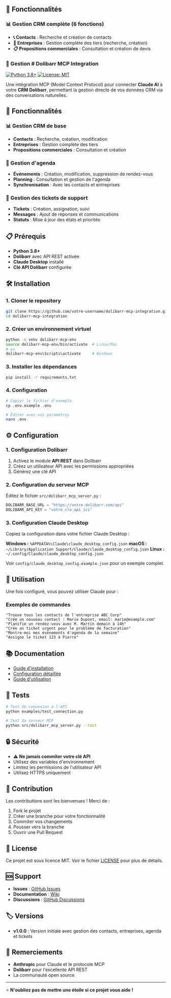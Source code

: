 ## 🚀 Fonctionnalités

### 📊 Gestion CRM complète (6 fonctions)
- **📞 Contacts** : Recherche et création de contacts
- **🏢 Entreprises** : Gestion complète des tiers (recherche, création)
- **📋 Propositions commerciales** : Consultation et création de devis

### 📅 Gestion # Dolibarr MCP Integration

[![Python 3.8+](https://img.shields.io/badge/python-3.8+-blue.svg)](https://www.python.org/downloads/)
[![License: MIT](https://img.shields.io/badge/License-MIT-yellow.svg)](https://opensource.org/licenses/MIT)

Une intégration MCP (Model Context Protocol) pour connecter **Claude AI** à votre **CRM Dolibarr**, permettant la gestion directe de vos données CRM via des conversations naturelles.

## 🚀 Fonctionnalités

### 📊 Gestion CRM de base
- **Contacts** : Recherche, création, modification
- **Entreprises** : Gestion complète des tiers
- **Propositions commerciales** : Consultation et création

### 📅 Gestion d'agenda
- **Événements** : Création, modification, suppression de rendez-vous
- **Planning** : Consultation et gestion de l'agenda
- **Synchronisation** : Avec les contacts et entreprises

### 🎫 Gestion des tickets de support
- **Tickets** : Création, assignation, suivi
- **Messages** : Ajout de réponses et communications
- **Statuts** : Mise à jour des états et priorités

## 📋 Prérequis

- **Python 3.8+**
- **Dolibarr** avec API REST activée
- **Claude Desktop** installé
- **Clé API Dolibarr** configurée

## 🛠️ Installation

### 1. Cloner le repository
```bash
git clone https://github.com/votre-username/dolibarr-mcp-integration.git
cd dolibarr-mcp-integration
```

### 2. Créer un environnement virtuel
```bash
python -m venv dolibarr-mcp-env
source dolibarr-mcp-env/bin/activate  # Linux/Mac
# ou
dolibarr-mcp-env\Scripts\activate     # Windows
```

### 3. Installer les dépendances
```bash
pip install -r requirements.txt
```

### 4. Configuration
```bash
# Copier le fichier d'exemple
cp .env.example .env

# Éditer avec vos paramètres
nano .env
```

## ⚙️ Configuration

### 1. Configuration Dolibarr
1. Activez le module **API REST** dans Dolibarr
2. Créez un utilisateur API avec les permissions appropriées
3. Générez une clé API

### 2. Configuration du serveur MCP
Éditez le fichier `src/dolibarr_mcp_server.py` :
```python
DOLIBARR_BASE_URL = "https://votre-dolibarr.com/api"
DOLIBARR_API_KEY = "votre_cle_api_ici"
```

### 3. Configuration Claude Desktop
Copiez la configuration dans votre fichier Claude Desktop :

**Windows :** `%APPDATA%\Claude\claude_desktop_config.json`
**macOS :** `~/Library/Application Support/Claude/claude_desktop_config.json`
**Linux :** `~/.config/Claude/claude_desktop_config.json`

Voir `config/claude_desktop_config.example.json` pour un exemple complet.

## 🎯 Utilisation

Une fois configuré, vous pouvez utiliser Claude pour :

### Exemples de commandes
```
"Trouve tous les contacts de l'entreprise ABC Corp"
"Crée un nouveau contact : Marie Dupont, email: marie@example.com"
"Planifie un rendez-vous avec M. Martin demain à 14h"
"Crée un ticket urgent pour le problème de facturation"
"Montre-moi mes événements d'agenda de la semaine"
"Assigne le ticket 123 à Pierre"
```

## 📚 Documentation

- [Guide d'installation](docs/installation.md)
- [Configuration détaillée](docs/configuration.md)
- [Guide d'utilisation](docs/usage.md)

## 🧪 Tests

```bash
# Test de connexion à l'API
python examples/test_connection.py

# Test du serveur MCP
python src/dolibarr_mcp_server.py --test
```

## 🔒 Sécurité

- ⚠️ **Ne jamais commiter votre clé API**
- Utilisez des variables d'environnement
- Limitez les permissions de l'utilisateur API
- Utilisez HTTPS uniquement

## 🤝 Contribution

Les contributions sont les bienvenues ! Merci de :

1. Fork le projet
2. Créer une branche pour votre fonctionnalité
3. Commiter vos changements
4. Pousser vers la branche
5. Ouvrir une Pull Request

## 📄 License

Ce projet est sous licence MIT. Voir le fichier [LICENSE](LICENSE) pour plus de détails.

## 🆘 Support

- **Issues** : [GitHub Issues](https://github.com/miczmc/dolibarr-mcp-integration/issues)
- **Documentation** : [Wiki](https://github.com/miczmc/dolibarr-mcp-integration/wiki)
- **Discussions** : [GitHub Discussions](https://github.com/miczmc/dolibarr-mcp-integration/discussions)

## 🏷️ Versions

- **v1.0.0** : Version initiale avec gestion des contacts, entreprises, agenda et tickets

## 🙏 Remerciements

- **Anthropic** pour Claude et le protocole MCP
- **Dolibarr** pour l'excellente API REST
- La communauté open source

---

⭐ **N'oubliez pas de mettre une étoile si ce projet vous aide !**
